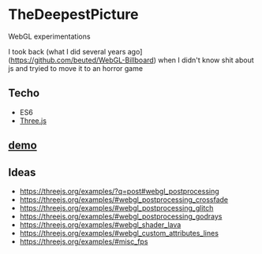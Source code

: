 # TheDeepestPicture

WebGL experimentations

I took back (what I did several years ago](https://github.com/beuted/WebGL-Billboard) when I didn't know shit about js and tryied to move it to an horror game

## Techo

* ES6
* [Three.js](https://threejs.org/)

## [demo](https://the-deepest-picture.herokuapp.com)

## Ideas

* https://threejs.org/examples/?q=post#webgl_postprocessing
* https://threejs.org/examples/#webgl_postprocessing_crossfade
* https://threejs.org/examples/#webgl_postprocessing_glitch
* https://threejs.org/examples/#webgl_postprocessing_godrays
* https://threejs.org/examples/#webgl_shader_lava
* https://threejs.org/examples/#webgl_custom_attributes_lines
* https://threejs.org/examples/#misc_fps
